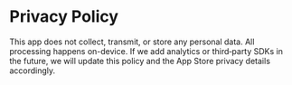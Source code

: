 # Privacy Policy
This app does not collect, transmit, or store any personal data. All processing happens on-device.
If we add analytics or third‑party SDKs in the future, we will update this policy and the App Store privacy details accordingly.

